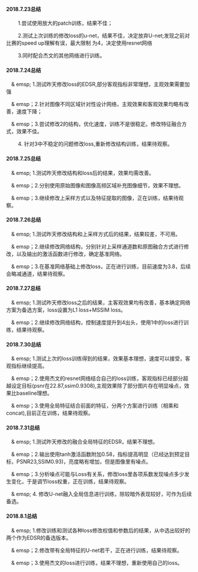 #### 2018.7.23总结
&emsp;&emsp; 1.尝试使用放大的patch训练，结果不佳；

&emsp;&emsp; 2.测试上次训练的修改loss的u-net，结果不佳，决定放弃U-net;发现之前对比赛的speed up理解有误，最大限制
为4，决定使用resnet网络

&emsp;&emsp; 3.同时配合杰文的其他网络进行训练。

#### 2018.7.24总结
&emsp;& emsp; 1.测试昨天修改loss的EDSR,部分客观指标非常理想，主观效果需要加强

&emsp;& emsp；2.针对图像不同区域针对性设计网络，主观效果和客观效果均略有改善，速度下降；

&emsp;& emsp；3.尝试修改2的结构，优化速度，训练不是很稳定。修改特征融合方式，效果不佳。

&emsp;&emsp; 4. 针对3中不稳定的问题修改loss,重新修改结构训练，结果待观察。

#### 2018.7.25总结
&emsp;& emsp; 1.测试昨天修改结构和loss后的结果，效果均需改善。

&emsp;& emsp；2.分别使用原始图像和图像高频区域补充图像细节，效果不理想。

&emsp;& emsp；3.继续修改上采样方式以及特征提取的图像，正在训练，结果待观察。

#### 2018.7.26总结
&emsp;& emsp; 1.测试昨天修改结构和上采样方式后的结果，结果较差，不可用。

&emsp;& emsp；2.继续修改网络结构，分别针对上采样通道数和原图融合方式进行修改，以及输出的激活函数进行修改，确定基准网络。

&emsp;& emsp；3.在基准网络基础上修改loss，正在进行训练，目前速度为3.8，后续会略减通道，结果待观察。

#### 2018.7.27总结
&emsp;& emsp; 1.测试昨天修改loss之后的结果，主客观效果均有改善，基本确定网络方案为备选方案，loss设置为L1 loss+MSSIM loss。

&emsp;& emsp；2.继续修改网络结构，控制速度提升到4出头，使用1中的loss进行训练，结果待观察。

#### 2018.7.30总结
&emsp;& emsp; 1.测试上次的loss训练得到的结果，效果基本理想，速度可以接受，客观指标继续提高。

&emsp;& emsp；2.使用杰文的resnet网络结合自己的loss训练，客观指标已经部分超越设定目标(psnr在22.87,ssim0.9308),主观效果除了部分图片存在明显噪点，效果比baseline理想。

&emsp;& emsp；3.使用全局特征结合前面的特征，分两个方案进行训练（相乘和concat),目前正在训练，结果待观察。

#### 2018.7.31总结
&emsp;& emsp; 1.测试昨天修改的融合全局特征的EDSR，结果不理想。

&emsp;& emsp；2.输出使用tanh激活函数附加0.58，指标提高明显（已经达到预定目标，PSNR23,SSIM0.93)，亮度略有增加，但是图像里有噪点。

&emsp;& emsp；3.分析噪点可能与Loss有关系，修改loss里各项系数发现噪点多少发生变化，于是调节loss权重，正在训练，结果待观察。

&emsp;& emsp; 4. 修改U-net融入全局信息进行训练，除较暗外表现较好，可作为后续备选。

#### 2018.8.1总结
&emsp;& emsp; 1.修改训练和测试各种loss修改权值和参数后的结果，从中选出较好的两个作为EDSR的备选版本。

&emsp;& emsp；2.修改带有全局特征的U-net若干，正在进行训练，结果待观察。

&emsp;& emsp；3.使用杰文的loss进行训练，结果不理想，重新使用自己的loss。
